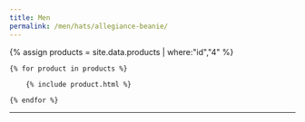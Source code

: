 ```yaml
---
title: Men
permalink: /men/hats/allegiance-beanie/
---
```


<div>
    {% assign products = site.data.products | where:"id","4" %}

    {% for product in products %}

        {% include product.html %}

    {% endfor %}

</div>

***